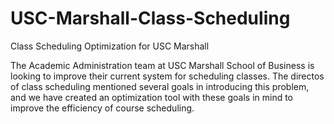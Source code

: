 # USC-Marshall-Class-Scheduling
Class Scheduling Optimization for USC Marshall

The Academic Administration team at USC Marshall School of Business is looking to improve
their current system for scheduling classes. 
The directos of class scheduling mentioned several goals in introducing this problem, and 
we have created an optimization tool with these goals in mind to improve the efficiency 
of course scheduling.
